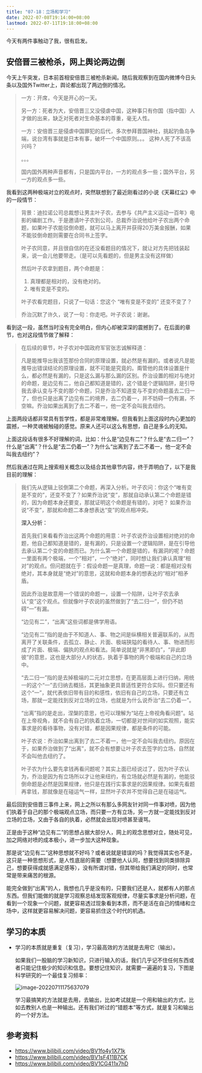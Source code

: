 ```yaml
---
title: "07-18：立场和学习"
date: 2022-07-08T19:14:00+08:00
lastmod: 2022-07-11T19:18:00+08:00
---
```


今天有两件事触动了我，很有启发。

## 安倍晋三被枪杀，网上舆论两边倒

今天上午突发，日本前首相安倍晋三被枪杀新闻。随后我观察到在国内微博今日头条以及国外Twitter上，舆论都出现了两边倒的情况。

> 一方：开席，今天是开心的一天。
>
> 另一方：死者为大，安倍晋三又没侵虐中国，这种事只有你国（指中国）人才做的出来，缺乏对死者对生命基本的尊重，毫无人性。
>
> 一方：安倍晋三是侵虐中国罪犯的后代，多次参拜晋国神社，挑起钓鱼岛争端，说台湾有事就是日本有事，破坏一个中国原则。。。 这种人死了不该高兴吗？
>
> 。。。
>
> 国内国外两种声音都有，只是国内平台，一方的观点多一些；国外平台，另一方的观点多一些。

我看到这两种极端对立的观点时，突然联想到了最近刚看过的小说《天幕红尘》中的一段情节：

> 背景：迪拉诺公司总裁想让男主叶子农，去参与《共产主义运动一百年》电影的编剧工作。于是邀请叶子农到公司，总裁乔治说他给叶子农出两个命题，如果叶子农能驳倒命题，就可以马上离开并获得20万美金报酬，如果不能驳倒命题则需要在合同书上签字。
>
> 叶子农同意，并且很自信的在还没看题目的情况下，就让对方先把钱装起来，说一会儿他要带走。（是可以先看题的，但是男主没有这样做）
>
> 然后叶子农拿到题目，两个命题是：
>
> 1. 真理都是相对的，没有绝对的。
> 2. 唯有变是不变的。
>
> 叶子农看完题目，只说了一句话：您这个 “唯有变是不变的” 还变不变了？ 
>
> 乔治沉默了许久，说了一句：你走吧。叶子农说：谢谢。

看到这一段，虽然当时没有完全明白，但内心却被深深的震撼到了。在后面的章节，也对这段情节做了解释：

> 在后续的章节，叶子农对中国政府军官张志诚解释道：
>
> 凡是能推导出我该签那份合同的原理设置，就必然是有漏的。或者说凡是能推导出错误结论的原理设置，就不可能是究竟的。甭管他的具体设置是什么，都必然是有漏的，只是这么漏与那么漏的区别。乔治设置的相对与绝对的命题，是边见有二，他自己都知道是错的，这个错是个逻辑陷阱，是引导我去承认变与不变的那个命题，只是乔治不知道变与不变的命题虽去二归一了，但也只是出离了边见有二的境界，去二仍着一，并不妨碍一仍有漏，不空嘛。乔治如果出离到了去二不着一，他一定不会叫我去纽约。

上面两段话都非常具有哲学性，都是非常难理解。但我看到上面这段时内心更加的震撼，一种灵魂被触碰的感觉。原来人还可以这么有思想，自己是多么的无知。

上面这段话有很多不好理解的词，比如：什么是“边见有二”？什么是“去二归一”？什么是“出离”？什么是“去二仍着一”？为什么“出离到了去二不着一，他一定不会叫我去纽约”？

然后我通过在网上搜索相关概念以及结合其他章节内容，终于弄明白了，以下是我目前的理解：

> 我们先从逻辑上驳倒第二个命题，再深入分析。叶子农问：你这个“唯有变是不变的”，还变不变了？如果乔治说“变”，那就自动承认第二个命题是错的，因为命题本身还要变，那就证明这个命题是有错的，对吧？ 如果乔治说“不变”，那就和命题二本身想表达“变”的观点相冲突。
>
> **深入分析：**
>
> 首先我们来看看乔治出这两个命题的用意：叶子农说乔治设置相对绝对的命题，他自己都知道是错的，是有漏的，只是设置一个逻辑陷阱，是在引导他去承认第二个变的命题而已。为什么第一个命题是错的，有漏洞的呢？命题一里面有两个极端，一个“相对”，一个“绝对”，同时想让我们承认真理“相对”的观点。但问题就在于：假设命题一是真理，命题一说：都是相对没有绝对，其本身就是“绝对”的意思，这就和命题本身的想表达的“相对”相矛盾。
>
> 因此乔治是故意用一个错误的命题一，设置一个陷阱，让叶子农去承认“变”这个观点。但就像叶子农说的虽然做到了“去二归一”，但仍不妨碍“一”有漏。
>
> “边见有二”，“出离”这些词都是佛学用语。
>
> “边见有二”指的是由于不知道人、事、物之间是纵横相关普遍联系的，从而离开了关联条件，去孤立、静止、片面、极端狭隘的看待人、事、物进而形成了片面、极端、偏执的观点和看法。简单说就是“非黑即白”，“非此即彼”的意思，这也是大部分人的状态，执着于事物的两个极端和自己的立场中。
>
> “去二归一”指的是去掉极端的二元对立思想，在更高层面上进行归纳，用统一的这个“一”去归纳去概括，其更抽象更具普适性更符合实际。但只要还有这个“一”，就代表依旧带有目的和感性，依旧有自己的立场，只要还有立场，那就一定能找到反对立场的立场，也就是为什么说乔治“去二仍着一”。
>
> “出离”指的是走出，涅槃的意思，也可以理解为“站在上帝视角看问题”。站在上帝视角，就不会有自己的执着立场，一切都是对世间的如实观照，能实事求是的看待事物，没有对错，都是因果规律，都是条件的可能。
>
> 叶子农说：乔治如果出离到了去二不着一，他一定不会叫我去纽约。原因在于，如果乔治做到了“出离”，就不会有想要让叶子农去签字的立场，自然就不会叫他去纽约了。
>
> 叶子农为什么要先拿钱再看问题呢？其实上面已经说过了，因为叶子农认为，乔治是因为有立场所以才让他来纽约，有立场就必然是有漏的，他能驳倒命题是必然是因果规律，他只是在践行实事求是的因果规律。如果先看题再拿钱，那就像是在碰运气一样，显然叶子农并不觉得自己是在碰运气。

最后回到安倍晋三事件上来，网上之所以有那么多网友针对同一件事对喷，因为他们执着于自己的那个极端观点立场，而只要一方有立场，另一方就一定能找到反对立场的立场，又由于各自的执着，必然就会出现对喷甚至谩骂。

正是由于这种“边见有二”的思想占据大部分人，网上的观念思想对立，随处可见，加之网络对喷的成本极小，进一步加大这种现象。

那是说“边见有二”这种思想就不好吗？或者说就是错误的吗？我觉得其实也不是，这只是一种思想形式，是人性底层的需要（想要他人认同，想要找到同类排除异己，想要获得成就感满足感等），没有所谓对错，但其带给我们满足的同时，也常常是带来痛苦的根源。

能完全做到“出离”的人，我想也几乎是没有的，只要我们还是人，就都有人的那点东西。但我们能做的就是学习观察总结发现客观规律，尽量实事求是分析问题，在看到一个现象一个问题，就更容易透过现象看到本质，而不是活在自己的情绪和立场中，这样就更容易解决问题，更容易抓住这个时代的机遇。



## 学习的本质

* 学习的本质就是重复（复习），学习最高效的方法就是去用它（输出）。

  如果我们一股脑的学习新知识，只进行输入的话，我们几乎记不住任何东西或者只能记住极少的知识和信息。要想记住知识，就需要一遍遍的复习，下图是科学研究的一个最佳复习频率：

  ![image-20220711175637079](/images/image-20220711175637079.png)

  学习最搞笑的方法就是去用，去输出，比如考试就是一个用和输出的方式，比如去教别人也是一种输出。还有我们听过的“错题本”等方式，就是复习和输出的一个好方法。

  

## 参考资料

* https://www.bilibili.com/video/BV1fo4y1X71k
* https://www.bilibili.com/video/BV1sF411B7CK
* https://www.bilibili.com/video/BV1CG411x7hD


